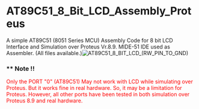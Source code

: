 # AT89C51_8_Bit_LCD_Assembly_Proteus
A simple AT89C51 (8051 Series MCU) Assembly Code  for 8 bit LCD Interface and Simulation over Proteus Vr.8.9. MIDE-51 IDE used as Assembler. (All files available.)![AT89C51_8_BIT_LCD_(RW_PIN_TO_GND)](https://user-images.githubusercontent.com/78910261/195871844-f865ab2e-f37a-410d-bc67-f55ceb98696a.png)

<h3 align="left">** Note !!</h3>
<span style="color: red">
Only the PORT "0" (AT89C51) May not work with LCD while simulating over Proteus. But it works fine in real hardware. So, it may be a limitation for Proteus. However, all other ports have been tested in both simulation over Proteus 8.9 and real hardware.
</span>

